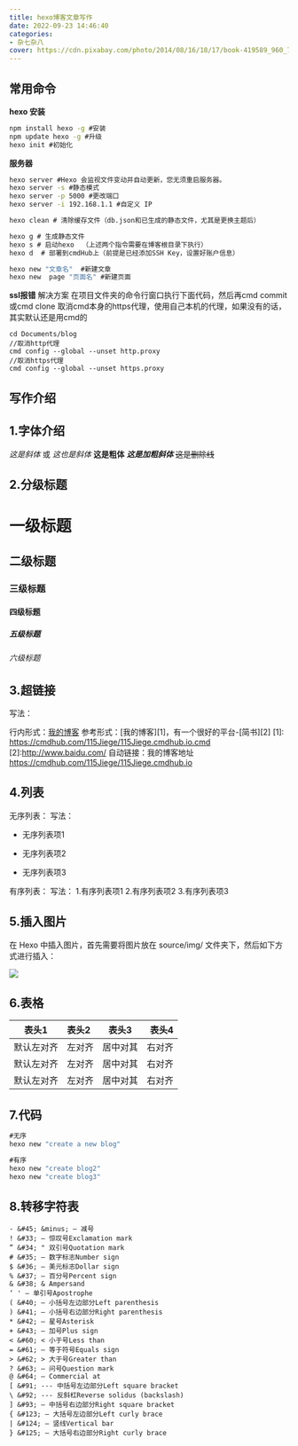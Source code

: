 ```yaml
---
title: hexo博客文章写作
date: 2022-09-23 14:46:40
categories:
- 杂七杂八
cover: https://cdn.pixabay.com/photo/2014/08/16/18/17/book-419589_960_720.jpg
---
```

## 常用命令 ##
**hexo 安装**
```cmd
npm install hexo -g #安装
npm update hexo -g #升级
hexo init #初始化
```
<!--more-->
**服务器** 
```cmd
hexo server #Hexo 会监视文件变动并自动更新，您无须重启服务器。
hexo server -s #静态模式
hexo server -p 5000 #更改端口
hexo server -i 192.168.1.1 #自定义 IP

hexo clean # 清除缓存文件（db.json和已生成的静态文件，尤其是更换主题后） 

hexo g # 生成静态文件
hexo s # 启动hexo  （上述两个指令需要在博客根目录下执行）
hexo d  # 部署到cmdHub上（前提是已经添加SSH Key，设置好账户信息）
```

```cmd
hexo new "文章名"  #新建文章
hexo new  page "页面名" #新建页面
```

**ssl报错**
解决方案
在项目文件夹的命令行窗口执行下面代码，然后再cmd commit 或cmd clone
取消cmd本身的https代理，使用自己本机的代理，如果没有的话，其实默认还是用cmd的
```CMD
cd Documents/blog
//取消http代理
cmd config --global --unset http.proxy
//取消https代理 
cmd config --global --unset https.proxy
```

## 写作介绍 ##
## 1.字体介绍
*这是斜体* 或 _这也是斜体_ 
**这是粗体**
***这是加粗斜体***
~~这是删除线~~
## 2.分级标题
# 一级标题
## 二级标题
### 三级标题
#### 四级标题
##### 五级标题
###### 六级标题
## 3.超链接
写法：

行内形式：[我的博客](https://cmdhub.com/115Jiege/115Jiege.cmdhub.io.cmd)
参考形式：[我的博客][1]，有一个很好的平台-[简书][2]
[1]: https://cmdhub.com/115Jiege/115Jiege.cmdhub.io.cmd
[2]:http://www.baidu.com/
自动链接：我的博客地址<https://cmdhub.com/115Jiege/115Jiege.cmdhub.io>

## 4.列表
无序列表：
写法：

* 无序列表项1
+ 无序列表项2
- 无序列表项3

有序列表：
写法：
1.有序列表项1
2.有序列表项2
3.有序列表项3

## 5.插入图片
在 Hexo 中插入图片，首先需要将图片放在 source/img/ 文件夹下，然后如下方式进行插入：

![](https://timgsa.baidu.com/timg?image&quality=80&size=b9999_10000&sec=1535014836&di=fafdb400041dc371b853cfb3fcc7b851&imgtype=jpg&er=1&src=http%3A%2F%2Fscdn.file1.gk99.com%2Fphoto%2F2015-09%2F2015-09-11%2F14419580206489.jpg)

## 6.表格
| 表头1|表头2|表头3|表头4
|-| :- | :-: | -: |
|默认左对齐|左对齐|居中对其|右对齐|
|默认左对齐|左对齐|居中对其|右对齐|
|默认左对齐|左对齐|居中对其|右对齐|
## 7.代码

```cmd
#无序
hexo new "create a new blog"
``` 
```cmd
#有序
hexo new "create blog2"
hexo new "create blog3"
```

## 8.转移字符表
```
- &#45; &minus; — 减号
! &#33; — 惊叹号Exclamation mark 
” &#34; " 双引号Quotation mark 
# &#35; — 数字标志Number sign 
$ &#36; — 美元标志Dollar sign 
% &#37; — 百分号Percent sign 
& &#38; & Ampersand 
‘ ' — 单引号Apostrophe 
( &#40; — 小括号左边部分Left parenthesis 
) &#41; — 小括号右边部分Right parenthesis 
* &#42; — 星号Asterisk 
+ &#43; — 加号Plus sign 
< &#60; < 小于号Less than 
= &#61; — 等于符号Equals sign 
> &#62; > 大于号Greater than 
? &#63; — 问号Question mark 
@ &#64; — Commercial at 
[ &#91; --- 中括号左边部分Left square bracket 
\ &#92; --- 反斜杠Reverse solidus (backslash) 
] &#93; — 中括号右边部分Right square bracket 
{ &#123; — 大括号左边部分Left curly brace 
| &#124; — 竖线Vertical bar 
} &#125; — 大括号右边部分Right curly brace
```